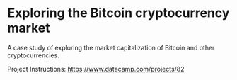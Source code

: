 # Exploring the Bitcoin cryptocurrency market

A case study of exploring the market capitalization of Bitcoin and other cryptocurrencies.

Project Instructions: https://www.datacamp.com/projects/82